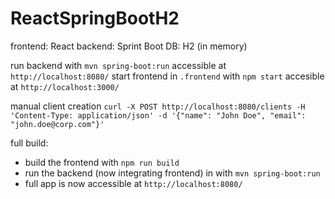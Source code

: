 # ReactSpringBootH2

frontend: React
backend: Sprint Boot
DB: H2 (in memory)

run backend with `mvn spring-boot:run` accessible at `http://localhost:8080/` 
start frontend in `.frontend` with `npm start` accesible at `http://localhost:3000/`

manual client creation `curl -X POST http://localhost:8080/clients -H 'Content-Type: application/json' -d '{"name": "John Doe", "email": "john.doe@corp.com"}'`

full build:
* build the frontend with `npm run build`
* run the backend (now integrating frontend) in with `mvn spring-boot:run`
* full app is now accessible at `http://localhost:8080/`